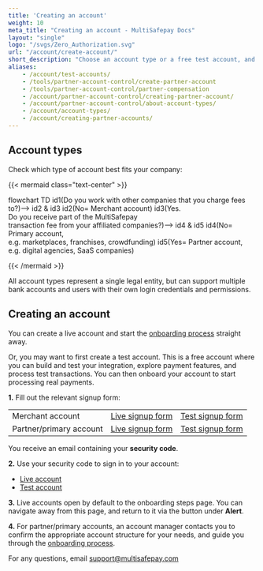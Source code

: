 ```yaml
---
title: 'Creating an account'
weight: 10
meta_title: "Creating an account - MultiSafepay Docs"
layout: "single"
logo: "/svgs/Zero_Authorization.svg"
url: "/account/create-account/"
short_description: "Choose an account type or a free test account, and sign up."
aliases:
    - /account/test-accounts/
    - /tools/partner-account-control/create-partner-account
    - /tools/partner-account-control/partner-compensation
    - /account/partner-account-control/creating-partner-account/
    - /account/partner-account-control/about-account-types/
    - /account/account-types/
    - /account/creating-partner-accounts/
---
```

## Account types

Check which type of account best fits your company:

{{< mermaid class="text-center" >}}

flowchart TD
    id1(Do you work with other companies that you charge fees to?)--> id2 & id3
    id2(No= Merchant account)
    id3(Yes. <br> Do you receive part of the MultiSafepay <br> transaction fee from your affiliated companies?)--> id4 & id5
    id4(No= Primary account, <br> e.g. marketplaces, franchises, crowdfunding)
    id5(Yes= Partner account, <br> e.g. digital agencies, SaaS companies)

{{< /mermaid >}}
&nbsp;  

All account types represent a single legal entity, but can support multiple bank accounts and users with their own login credentials and permissions.

## Creating an account

You can create a live account and start the [onboarding process](/getting-started/guide/#5-onboard-your-account) straight away.

Or, you may want to first create a test account. This is a free account where you can build and test your integration, explore payment features, and process test transactions. You can then onboard your account to start processing real payments. 

**1.** Fill out the relevant signup form: 

|   |  |  | 
|---|---|---|
| Merchant account | [Live signup form](https://merchant.multisafepay.com/signup) | [Test signup form](https://testmerchant.multisafepay.com/signup) |
| Partner/primary account | [Live signup form](https://merchant.multisafepay.com/signup?partner) | [Test signup form](https://testmerchant.multisafepay.com/signup?partner) |

You receive an email containing your **security code**. 

**2.** Use your security code to sign in to your account: 

- [Live account](https://merchant.multisafepay.com/) 
- [Test account](https://testmerchant.multisafepay.com/) 

**3.** Live accounts open by default to the onboarding steps page. You can navigate away from this page, and return to it via the button under **Alert**.

**4.** For partner/primary accounts, an account manager contacts you to confirm the appropriate account structure for your needs, and guide you through the [onboarding process](/getting-started/guide/#5-onboard-your-account).  

For any questions, email <support@multisafepay.com>

